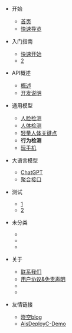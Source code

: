 <!-- docs/_sidebar.md -->

* 开始

    * [首页](README)
    * [快速导览]()

* 入门指南

    * [快速开始](start/quick-start)
    * [2]()

* API概述

    * [概述](api/overview)
    * [开发说明](api/developDesc.md)

* 通用模型
    * [人脸检测](api/general/human/face/det)
    * [人体检测](api/general/human/person/det)
    * [轻量人体关键点](api/general/human/person/pose)
    * **行为检测**
    * [玩手机](api/general/human/person/hold_phone)
* 大语言模型
    * [ChatGPT]()  
    * [聚合接口](api/chat/polymerization.md)  

* 测试

    * [1](setup/game)
    * [2](setup/java)

* 未分类

    * [](undefind/)
    * [](undefind/)
    * [](undefind/)

* 关于

    * [联系我们](undefind/)
    * [用户协议&免责声明](about/license)
    * [](undefind/)
    * [](undefind/)

* 友情链接

    * [晓空blog](https://blog.moeworld.tech)
    * [AisDeployC-Demo](https://github.com/JinghuiZhou/AisDeployC-Demo)

